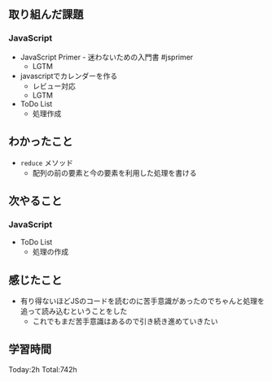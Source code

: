 ## 取り組んだ課題
### JavaScript
- JavaScript Primer - 迷わないための入門書 #jsprimer
  - LGTM
- javascriptでカレンダーを作る
  - レビュー対応
  - LGTM
- ToDo List
  - 処理作成
## わかったこと
- `reduce` メソッド
  - 配列の前の要素と今の要素を利用した処理を書ける
## 次やること
### JavaScript
- ToDo List
  - 処理の作成
## 感じたこと
- 有り得ないほどJSのコードを読むのに苦手意識があったのでちゃんと処理を追って読み込むということをした
  - これでもまだ苦手意識はあるので引き続き進めていきたい
## 学習時間
Today:2h Total:742h